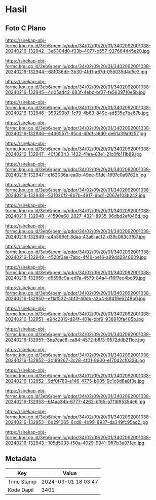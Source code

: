 # Hasil

## Foto C Plano

https://sirekap-obj-formc.kpu.go.id/3eb6/pemilu/pdpr/34/02/09/20/01/3402092001038-20240216-132942--3e6304d0-f33b-4077-b557-927664445e20.jpg

https://sirekap-obj-formc.kpu.go.id/3eb6/pemilu/pdpr/34/02/09/20/01/3402092001038-20240216-132944--68f036de-3b30-4fd1-a67d-055035d4d5e3.jpg

https://sirekap-obj-formc.kpu.go.id/3eb6/pemilu/pdpr/34/02/09/20/01/3402092001038-20240216-132945--4d05ad42-683f-4ebc-bf37-fe5639710e5b.jpg

https://sirekap-obj-formc.kpu.go.id/3eb6/pemilu/pdpr/34/02/09/20/01/3402092001038-20240216-132946--359299b7-1c79-4b63-849c-ad535e7be67b.jpg

https://sirekap-obj-formc.kpu.go.id/3eb6/pemilu/pdpr/34/02/09/20/01/3402092001038-20240216-132946--e4d65571-95cd-40df-a6d0-de61a39a9257.jpg

https://sirekap-obj-formc.kpu.go.id/3eb6/pemilu/pdpr/34/02/09/20/01/3402092001038-20240216-132947--40f38343-1432-41ea-83e1-21c0fb111b89.jpg

https://sirekap-obj-formc.kpu.go.id/3eb6/pemilu/pdpr/34/02/09/20/01/3402092001038-20240216-132947--e162036a-ea0b-49ee-91dc-1697e0a9762b.jpg

https://sirekap-obj-formc.kpu.go.id/3eb6/pemilu/pdpr/34/02/09/20/01/3402092001038-20240216-132948--531020f2-8b7b-4917-9bd1-2067e103b242.jpg

https://sirekap-obj-formc.kpu.go.id/3eb6/pemilu/pdpr/34/02/09/20/01/3402092001038-20240216-132948--41590e68-2827-4321-8935-96dbd2ef046d.jpg

https://sirekap-obj-formc.kpu.go.id/3eb6/pemilu/pdpr/34/02/09/20/01/3402092001038-20240216-132949--a4b596ef-8daa-43a6-acf2-d39c063c3f67.jpg

https://sirekap-obj-formc.kpu.go.id/3eb6/pemilu/pdpr/34/02/09/20/01/3402092001038-20240216-132949--4520f3ae-7abc-4f49-be16-a99dd2848609.jpg

https://sirekap-obj-formc.kpu.go.id/3eb6/pemilu/pdpr/34/02/09/20/01/3402092001038-20240216-132950--d5598c9a-ed7a-4579-84a4-f16f7ec4bc89.jpg

https://sirekap-obj-formc.kpu.go.id/3eb6/pemilu/pdpr/34/02/09/20/01/3402092001038-20240216-132950--ef1af532-4bf3-40db-a2b4-88d19e6249b0.jpg

https://sirekap-obj-formc.kpu.go.id/3eb6/pemilu/pdpr/34/02/09/20/01/3402092001038-20240216-132951--e94c2819-d24f-401e-bbf9-938910fa405b.jpg

https://sirekap-obj-formc.kpu.go.id/3eb6/pemilu/pdpr/34/02/09/20/01/3402092001038-20240216-132951--3ba7eac8-ca84-4572-b8f3-9572ddb211ce.jpg

https://sirekap-obj-formc.kpu.go.id/3eb6/pemilu/pdpr/34/02/09/20/01/3402092001038-20240216-132952--3c189267-3c28-4f01-8900-e170d2cf0328.jpg

https://sirekap-obj-formc.kpu.go.id/3eb6/pemilu/pdpr/34/02/09/20/01/3402092001038-20240216-132952--9df0f780-e146-4775-b005-9c1c8d8a8f3e.jpg

https://sirekap-obj-formc.kpu.go.id/3eb6/pemilu/pdpr/34/02/09/20/01/3402092001038-20240216-132953--6f4aa34b-6777-4262-bf65-a7f1695354e6.jpg

https://sirekap-obj-formc.kpu.go.id/3eb6/pemilu/pdpr/34/02/09/20/01/3402092001038-20240216-132953--0d291065-6cd8-4b99-8937-da349fc95ac2.jpg

https://sirekap-obj-formc.kpu.go.id/3eb6/pemilu/pdpr/34/02/09/20/01/3402092001038-20240216-132943--105d5033-f50a-4029-9941-9ff7b3e071ed.jpg


## Metadata

| Key        | Value               |
| ---------- | ------------------- |
| Time Stamp | 2024-03-01 18:03:47 |
| Kode Dapil | 3401                |



